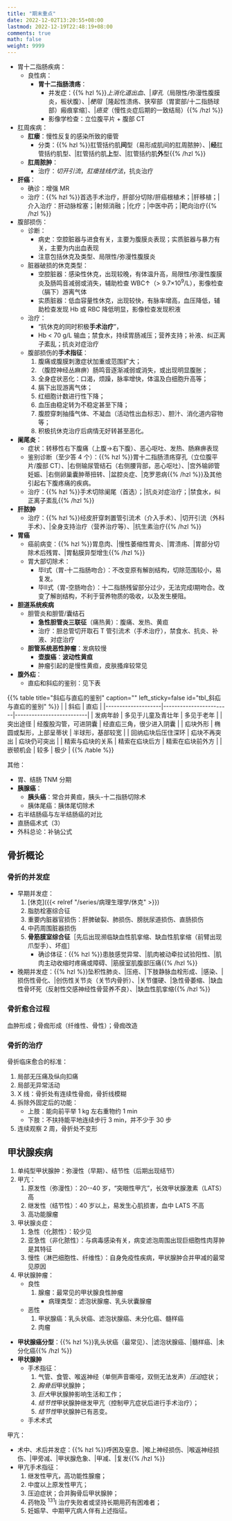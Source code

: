 ```yaml
---
title: "期末重点"
date: 2022-12-02T13:20:55+08:00
lastmod: 2022-12-19T22:48:19+08:00
comments: true
math: false
weight: 9999
---
```


- 胃十二指肠疾病：
    - 良性病：
        - **胃十二指肠溃疡**：
            - 并发症：{{% hzl %}}*上消化道出血*、|*穿孔*（局限性/弥漫性腹膜炎，板状腹）、|*梗阻*［隆起性溃疡、狭窄部（胃窦部/十二指肠球部）瘢痕挛缩］、|*癌变*（慢性炎症后期的一致结局）{{% /hzl %}}
            - 影像学检查：立位腹平片 + 腹部 CT
- 肛周疾病：
    - **肛瘘**：慢性反复的感染所致的瘘管
        - 分类：{{% hzl %}}肛管括约肌**间**型（易形成肌间的肛周脓肿）、|**经**肛管括约肌型、|肛管括约肌**上**型、|肛管括约肌**外**型{{% /hzl %}}
    - **肛周脓肿**：
        - 治疗：*切开引流*，*肛瘘挂线疗法*，抗炎治疗
- **肝癌**：
    - 确诊：增强 MR
    - 治疗：{{% hzl %}}首选手术治疗，肝部分切除/肝癌根植术；|肝移植；|介入治疗：肝动脉栓塞；|射频消融；|化疗；|中医中药；|靶向治疗{{% /hzl %}}
- 腹部损伤：
    - 诊断：
        - 病史：空腔脏器与进食有关，主要为腹膜炎表现；实质脏器与暴力有关，主要为内出血表现
        - 注意包括休克及类型、局限性/弥漫性腹膜炎
    - 脏器破损的休克类型：
        - 空腔脏器：感染性休克，出现较晚，有体温升高，局限性/弥漫性腹膜炎及肠鸣音减弱或消失，辅助检查 WBC↑（\> 9.7×10<sup>9</sup>/L），影像检查（膈下）游离气体
        - 实质脏器：低血容量性休克，出现较快，有脉率增高，血压降低，辅助检查发现 Hb 或 RBC 降低明显，影像检查发现积液
    - 治疗：
        - “抗休克的同时积极**手术治疗**”，
        - Hb \< 70 g/L 输血；禁食水，持续胃肠减压；营养支持；补液、纠正离子紊乱；抗炎对症治疗
    - 腹部损伤的**手术指征**：
        1. 腹痛或腹膜刺激症状加重或范围扩大；
        2. （腹腔神经丛麻痹）肠鸣音逐渐减弱或消失，或出现明显腹胀；
        3. 全身症状恶化：口渴，烦躁，脉率增快，体温及白细胞升高等；
        4. 膈下出现游离气体；
        5. 红细胞计数进行性下降；
        6. 血压由稳定转为不稳定甚至下降；
        7. 腹腔穿刺抽搐气体、不凝血（活动性出血标志）、胆汁、消化道内容物等；
        8. 积极抗休克治疗后病情无好转甚至恶化。
- **阑尾炎**：
    - 症状：转移性右下腹痛（上腹→右下腹）、恶心呕吐、发热、肠麻痹表现
    - 鉴别诊断（至少答 4 个）：{{% hzl %}}胃十二指肠溃疡穿孔（立位腹平片/腹部 CT）、|右侧输尿管结石（右侧腰背部，恶心呕吐）、|宫外输卵管妊娠、|右侧卵巢囊肿蒂扭转、|盆腔炎症、|克罗恩病{{% /hzl %}}及其他引起右下腹疼痛的疾病。
    - 治疗：{{% hzl %}}手术切除阑尾（首选）；|抗炎对症治疗；|禁食水，纠正离子紊乱{{% /hzl %}}
- **肝脓肿**
    - 治疗：{{% hzl %}}经皮肝穿刺置管引流术（介入手术）、|切开引流（外科手术）、|全身支持治疗（营养治疗等）、|抗生素治疗{{% /hzl %}}
- **胃癌**
    - 癌前病变：{{% hzl %}}胃息肉、|慢性萎缩性胃炎、|胃溃疡、|胃部分切除术后残胃、|胃黏膜异型增生{{% /hzl %}}
    - 胃大部切除术：
        - 毕Ⅰ式（胃-十二指肠吻合）：不改变原有解剖结构，切除范围较小，易复发。
        - 毕Ⅱ式（胃-空肠吻合）：十二指肠残留部分过少，无法完成Ⅰ期吻合。改变了解剖结构，不利于营养物质的吸收，以及发生梗阻。
- **胆道系统疾病**
    - 胆管炎和胆管/囊结石
        - **急性胆管炎三联征**（痛热黄）：腹痛、发热、黄疸
        - 治疗：胆总管切开取石 T 管引流术（手术治疗），禁食水、抗炎、补液、对症治疗
    - **胆管系统恶性肿瘤**：发病较慢
        - **壶腹癌**：**波动性黄疸**
        - 肿瘤引起的是慢性黄疸，皮肤搔痒较常见
- **腹外疝**：
    - 直疝和斜疝的鉴别：见下表

{{% table title="斜疝与直疝的鉴别" caption="" left_sticky=false id="tbl_斜疝与直疝的鉴别" %}}
|                    | 斜疝                   | 直疝                     |
|--------------------|------------------------|--------------------------|
| 发病年龄           | 多见于儿童及青壮年     | 多见于老年               |
| 突出途径           | 经腹股沟管，可进阴囊   | 经直疝三角，很少进入阴囊 |
| 疝块外形           | 椭圆或梨形，上部呈蒂状 | 半球形，基部较宽         |
| 回纳疝块后压住深环 | 疝块不再突出           | 疝块仍可突出             |
| 精索与疝块的关系   | 精索在疝块后方         | 精索在疝块前外方         |
| 嵌顿机会           | 较多                   | 极少                     |
{{% /table %}}

其他：

- 胃、结肠 TNM 分期
- **胰腺癌**：
    - **胰头癌**：常合并黄疸，胰头-十二指肠切除术
    - 胰体尾癌：胰体尾切除术
- 右半结肠癌与左半结肠癌的对比
- 直肠癌术式（3）
- 外科总论：补钠公式

## 骨折概论

### 骨折的并发症

- 早期并发症：
    1. [休克]({{< relref "/series/病理生理学/休克" >}})
    2. 脂肪栓塞综合征
    3. 重要内脏器官损伤：肝脾破裂、肺损伤、膀胱尿道损伤、直肠损伤
    4. 中药周围脏器损伤
    5. **骨筋膜室综合征**［先后出现濒临缺血性肌挛缩、缺血性肌挛缩（前臂出现爪型手）、坏疽］
        - 确诊体征：{{% hzl %}}患肢感觉异常、|肌肉被动牵拉试验阳性、|肌肉主动收缩时疼痛或障碍、|筋膜室肌腹部压痛{{% /hzl %}}
- 晚期并发症：{{% hzl %}}坠积性肺炎、|压疮、|下肢静脉血栓形成、|感染、|损伤性骨化、|创伤性关节炎（关节内骨折）、|关节僵硬、|急性骨萎缩、|缺血性骨坏死（反射性交感神经性骨营养不良）、|缺血性肌挛缩{{% /hzl %}}

### 骨折愈合过程

血肿形成；骨痂形成（纤维性、骨性）；骨痂改造

### 骨折的治疗

骨折临床愈合的标准：

1. 局部无压痛及纵向扣痛
2. 局部无异常活动
3. X 线：骨折处有连续性骨痂，骨折线模糊
4. 拆除外固定后的功能：
    - 上肢：能向前平举 1 kg 左右重物约 1 min
    - 下肢：不扶持能平地连续步行 3 min，并不少于 30 步
5. 连续观察 2 周，骨折处不变形

## 甲状腺疾病

1. 单纯型甲状腺肿：弥漫性（早期）、结节性（后期出现结节）
2. 甲亢：
    1. 原发性（弥漫性）：20--40 岁，“突眼性甲亢”，长效甲状腺激素（LATS）高
    2. 继发性（结节性）：40 岁以上，易发生心肌损害，血中 LATS 不高
    3. 高功能腺瘤
3. 甲状腺炎症：
    1. 急性（化脓性）：较少见
    2. 亚急性（非化脓性）：与病毒感染有关，病变滤泡周围出现巨细胞性肉芽肿是其特征
    3. 慢性（淋巴细胞性、纤维性）：自身免疫性疾病，甲状腺肿合并甲减的最常见原因
4. 甲状腺肿瘤：
    - 良性
        1. 腺瘤：最常见的甲状腺良性肿瘤
            - 病理类型：滤泡状腺瘤、乳头状囊腺瘤
    - 恶性
        1. 甲状腺癌：乳头状癌、滤泡状腺癌、未分化癌、髓样癌
        2. 肉瘤

- **甲状腺癌分型**：{{% hzl %}}乳头状癌（最常见）、|滤泡状腺癌、|髓样癌、|未分化癌{{% /hzl %}}
- **甲状腺肿**
    - 手术指征：
        1. 气管、食管、喉返神经（单侧声音嘶哑，双侧无法发声）*压迫*症状；
        2. *胸骨后*甲状腺肿；
        3. *巨大*甲状腺肿影响生活和工作；
        4. *结节性*甲状腺肿继发甲亢（控制甲亢症状后进行手术治疗）；
        5. *结节性*甲状腺肿已有恶变。
    - 手术术式

甲亢：

- 术中、术后并发症：{{% hzl %}}呼困及窒息、|喉上神经损伤、|喉返神经损伤、|甲旁减、|甲状腺危象、|甲减、|复发{{% /hzl %}}
- 甲亢手术指征：
    1. 继发性甲亢，高功能性腺瘤；
    2. 中度以上原发性甲亢；
    3. 压迫症状；合并胸骨后甲状腺肿；
    4. 药物及 <sup>131</sup>I 治疗失败者或坚持长期用药有困难者；
    5. 妊娠早、中期甲亢病人伴有上述指征。


